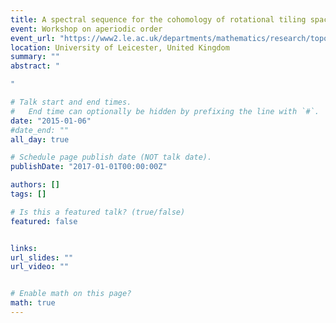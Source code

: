 ```yaml
---
title: A spectral sequence for the cohomology of rotational tiling spaces
event: Workshop on aperiodic order
event_url: "https://www2.le.ac.uk/departments/mathematics/research/topological/related-events-1/copy_of_related-events"
location: University of Leicester, United Kingdom
summary: ""
abstract: "

"

# Talk start and end times.
#   End time can optionally be hidden by prefixing the line with `#`.
date: "2015-01-06"
#date_end: ""
all_day: true

# Schedule page publish date (NOT talk date).
publishDate: "2017-01-01T00:00:00Z"

authors: []
tags: []

# Is this a featured talk? (true/false)
featured: false


links:
url_slides: ""
url_video: ""


# Enable math on this page?
math: true
---
```


